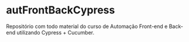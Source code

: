 # autFrontBackCypress
Repositório com todo material do curso de Automação Front-end e Back-end utilizando Cypress + Cucumber.
